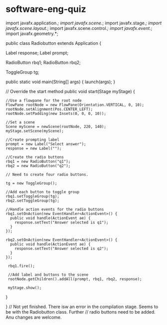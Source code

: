 # software-eng-quiz
import javafx.application.*;
import javafx.scene.*;
import javafx.stage.*;
import javafx.scene.layout.*;
import javafx.scene.control.*;
import javafx.event.*;
import javafx.geometry.*;

public class Radiobutton extends Application {

  Label response;
  Label prompt;

  RadioButton rbq1;
  RadioButton rbq2;


  ToggleGroup tg;

  public static void main(String[] args) {
    launch(args);
  }

  // Override the start method
  public void start(Stage myStage)  {

    //Use a flowpane for the root node
    FlowPane rootNode = new FlowPane(Orientation.VERTICAL, 0, 10);
    rootNode.setAlignment(Pos.CENTER_LEFT);
    rootNode.setPadding(new Insets(0, 0, 0, 10));

    //Set a scene
    Scene myScene = newScene(rootNode, 220, 140);
    myStage.setScene(myScene);

    //Create prompting label
    prompt = new Label("Select answer");
    response = new Label("");

    //Create the radio buttons
    rbq1 = new RadioButton("q1");
    rbq2 = new RadioButton("q2");

    // Need to create four radio buttons. 

    tg = new ToggleGroup();

    //Add each button to toggle group
    rbq1.setToggleGroup(tg);
    rbq2.setToggleGroup(tg);

    //Handle action events for the radio buttons
    rbq1.setOnAction(new EventHandler<ActionEvent>() {
      public void handle(ActionEvent ae) {
        response.setText("Answer selected is q1");
      }
    });

    rbq2.setOnAction(new EventHandler<ActionEvent>() {
      public void handle(ActionEvent ae) {
        response.setText("Answer selected is q2");
      }
    });

     rbq1.fire();

     //Add label and buttons to the scene
     rootNode.getChildren().addAll(prompt, rbq1, rbq2, response);

     myStage.show();
  }

}
// Not yet finished. There isw an error in the compilation stage. Seems to be with the Radiobutton class. Further 
// radio buttons need to be added. Anu changes are welcome. 
